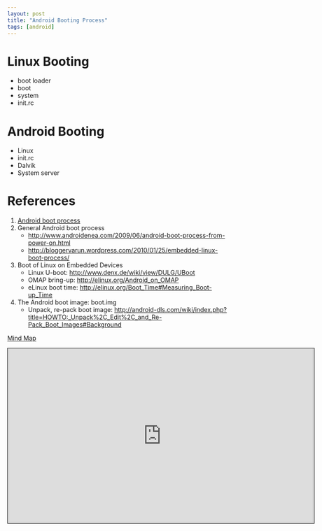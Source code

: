 ```yaml
---
layout: post
title: "Android Booting Process"
tags: [android]
---
```

# Linux Booting
* boot loader
* boot
* system
* init.rc

# Android Booting
* Linux
* init.rc
* Dalvik
* System server



# References
1. [Android boot process](http://bootloader.wikidot.com/linux:boot:android)
2. General Android boot process
    * http://www.androidenea.com/2009/06/android-boot-process-from-power-on.html
    * http://bloggervarun.wordpress.com/2010/01/25/embedded-linux-boot-process/
3. Boot of Linux on Embedded Devices
    * Linux U-boot: http://www.denx.de/wiki/view/DULG/UBoot
    * OMAP bring-up: http://elinux.org/Android_on_OMAP
    * eLinux boot time: http://elinux.org/Boot_Time#Measuring_Boot-up_Time
4. The Android boot image: boot.img
    * Unpack, re-pack boot image: http://android-dls.com/wiki/index.php?title=HOWTO:_Unpack%2C_Edit%2C_and_Re-Pack_Boot_Images#Background





<div class="mindmap">
  <p class="heading">
    <a href="http://app.wisemapping.com/c/maps/108563/public">Mind Map</a>
  </p>
  <div class="content">
    <iframe style="width:700px;height:400px;border: 1px solid black" src="http://app.wisemapping.com/c/maps/108563/embed?zoom=1"> </iframe>
  </div>
</div>

